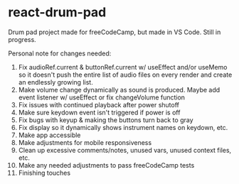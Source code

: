 # react-drum-pad
Drum pad project made for freeCodeCamp, but made in VS Code. Still in progress.

Personal note for changes needed:
1. Fix audioRef.current & buttonRef.current w/ useEffect and/or useMemo so it doesn't push the entire list of audio files on every render and create an endlessly growing list.
2. Make volume change dynamically as sound is produced. Maybe add event listener w/ useEffect or fix changeVolume function
3. Fix issues with continued playback after power shutoff
4. Make sure keydown event isn't triggered if power is off
5. Fix bugs with keyup & making the buttons turn back to gray
6. Fix display so it dynamically shows instrument names on keydown, etc.
7. Make app accessible
8. Make adjustments for mobile responsiveness
9. Clean up excessive comments/notes, unused vars, unused context files, etc.
10. Make any needed adjustments to pass freeCodeCamp tests
11. Finishing touches
